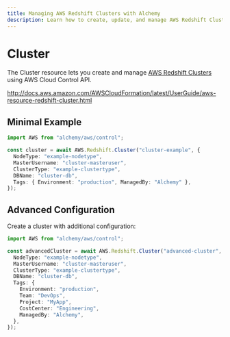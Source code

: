 ```yaml
---
title: Managing AWS Redshift Clusters with Alchemy
description: Learn how to create, update, and manage AWS Redshift Clusters using Alchemy Cloud Control.
---
```


# Cluster

The Cluster resource lets you create and manage [AWS Redshift Clusters](https://docs.aws.amazon.com/redshift/latest/userguide/) using AWS Cloud Control API.

http://docs.aws.amazon.com/AWSCloudFormation/latest/UserGuide/aws-resource-redshift-cluster.html

## Minimal Example

```ts
import AWS from "alchemy/aws/control";

const cluster = await AWS.Redshift.Cluster("cluster-example", {
  NodeType: "example-nodetype",
  MasterUsername: "cluster-masteruser",
  ClusterType: "example-clustertype",
  DBName: "cluster-db",
  Tags: { Environment: "production", ManagedBy: "Alchemy" },
});
```

## Advanced Configuration

Create a cluster with additional configuration:

```ts
import AWS from "alchemy/aws/control";

const advancedCluster = await AWS.Redshift.Cluster("advanced-cluster", {
  NodeType: "example-nodetype",
  MasterUsername: "cluster-masteruser",
  ClusterType: "example-clustertype",
  DBName: "cluster-db",
  Tags: {
    Environment: "production",
    Team: "DevOps",
    Project: "MyApp",
    CostCenter: "Engineering",
    ManagedBy: "Alchemy",
  },
});
```


